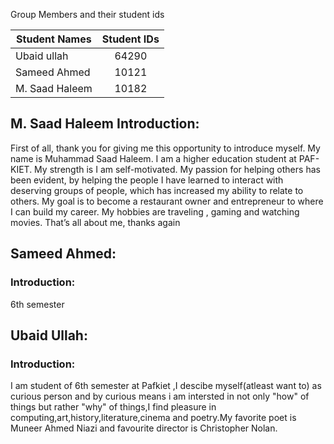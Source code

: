 Group Members and their student ids

| Student Names        | Student IDs   | 
| -------------------- |:-------------:|
| Ubaid ullah          | 64290         | 
| Sameed Ahmed         | 10121         |   
| M. Saad Haleem       | 10182         |    

## M. Saad Haleem Introduction:
First of all, thank you for giving me this opportunity to introduce myself. My name is Muhammad Saad Haleem. I am a higher education student at PAF-KIET. My strength is I am self-motivated. My passion for helping others has been evident, by helping the people I have learned to interact with deserving groups of people, which has increased my ability to relate to others. My goal is to become a restaurant owner and entrepreneur to where I can build my career. My hobbies are traveling , gaming and watching movies.
That’s all about me, thanks again

## Sameed Ahmed:
### Introduction:
6th semester 


## Ubaid Ullah:

### Introduction:

I am student of 6th semester at Pafkiet ,I descibe myself(atleast want to) as curious person and by curious means i am intersted in not only "how" of things but rather "why" of things,I find pleasure in computing,art,history,literature,cinema and poetry.My favorite poet is Muneer Ahmed Niazi and favourite director is Christopher Nolan.






